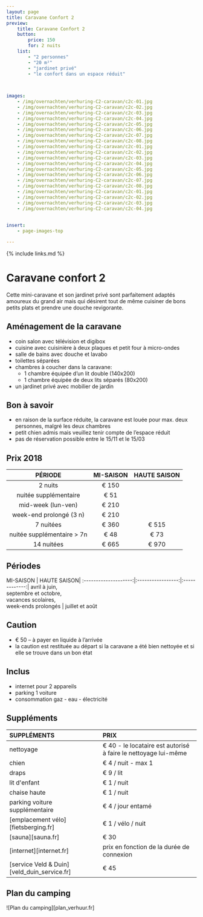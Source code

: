 ```yaml
---
layout: page
title: Caravane Confort 2 
preview: 
    title: Caravane Confort 2
    button:
        price: 150
        for: 2 nuits
    list:
        - "2 personnes"
        - "20 m²"
        - "jardinet privé"
        - "le confort dans un espace réduit"
        
   

images:
    - /img/overnachten/verhuring-C2-caravan/c2c-01.jpg
    - /img/overnachten/verhuring-C2-caravan/c2c-02.jpg
    - /img/overnachten/verhuring-C2-caravan/c2c-03.jpg
    - /img/overnachten/verhuring-C2-caravan/c2c-04.jpg
    - /img/overnachten/verhuring-C2-caravan/c2c-05.jpg
    - /img/overnachten/verhuring-C2-caravan/c2c-06.jpg
    - /img/overnachten/verhuring-C2-caravan/c2c-07.jpg
    - /img/overnachten/verhuring-C2-caravan/c2c-08.jpg
    - /img/overnachten/verhuring-C2-caravan/c2c-01.jpg
    - /img/overnachten/verhuring-C2-caravan/c2c-02.jpg
    - /img/overnachten/verhuring-C2-caravan/c2c-03.jpg
    - /img/overnachten/verhuring-C2-caravan/c2c-04.jpg
    - /img/overnachten/verhuring-C2-caravan/c2c-05.jpg
    - /img/overnachten/verhuring-C2-caravan/c2c-06.jpg
    - /img/overnachten/verhuring-C2-caravan/c2c-07.jpg
    - /img/overnachten/verhuring-C2-caravan/c2c-08.jpg
    - /img/overnachten/verhuring-C2-caravan/c2c-01.jpg
    - /img/overnachten/verhuring-C2-caravan/c2c-02.jpg
    - /img/overnachten/verhuring-C2-caravan/c2c-03.jpg
    - /img/overnachten/verhuring-C2-caravan/c2c-04.jpg
    
    
insert:
    - page-images-top

---
```


{% include links.md %}

# Caravane confort 2  

Cette mini-caravane et son jardinet privé sont parfaitement adaptés amoureux du grand air mais qui désirent tout de même cuisiner de bons petits plats et prendre une douche revigorante.

## Aménagement de la caravane

- coin salon avec télévision et digibox
- cuisine avec cuisinière à deux plaques et petit four à micro-ondes
- salle de bains avec douche et lavabo
- toilettes séparées
- chambres à coucher dans la caravane:
    - 1 chambre équipée d’un lit double (140x200)
    - 1 chambre équipée de deux lits séparés (80x200)
- un jardinet privé avec mobilier de jardin
    
## Bon à savoir

- en raison de la surface réduite, la caravane est louée pour max. deux personnes, malgré les deux chambres
- petit chien admis mais veuillez tenir compte de l’espace réduit
- pas de réservation possible entre le 15/11 et le 15/03

## Prix 2018

PÉRIODE                |MI-SAISON     | HAUTE SAISON |
:---------------------:|:------------:|:------------:|
2 nuits                |€ 150         |              |    
nuitée supplémentaire  |€ 51          |              |
mid-week (lun-ven)     |€ 210         |              |
week-end prolongé (3 n)|€ 210         |              |
7 nuitées              |€ 360         |€ 515         | 
nuitée supplémentaire > 7n |€ 48          |€ 73         | 
14 nuitées             |€ 665         |€ 970         | 

## Périodes

MI-SAISON      |    HAUTE SAISON|
:--------------------:|:-----------------:|:-------------:|
 avril à juin, <br>septembre et octobre, <br>vacances scolaires, <br>week-ends prolongés  | juillet et août

## Caution

- € 50 – à payer en liquide à l’arrivée
- la caution est restituée au départ si la caravane a été bien nettoyée et si elle se trouve dans un bon état

## Inclus
- internet pour 2 appareils
- parking 1 voiture
- consommation gaz - eau - électricité 


## Suppléments

SUPPLÉMENTS               | PRIX
:-------------------|:-----------|
nettoyage           | € 40 - le locataire est autorisé à faire le nettoyage lui-même
chien               | € 4 / nuit - max 1
draps               | € 9 / lit
lit d'enfant        | € 1 / nuit
chaise haute        | € 1 / nuit
parking voiture supplémentaire  | € 4 / jour entamé
[emplacement vélo][fietsberging.fr]| € 1 / vélo / nuit
[sauna][sauna.fr]   | € 30
[internet][internet.fr]| prix en fonction de la durée de connexion
[service Veld & Duin][veld_duin_service.fr]| € 45


## Plan du camping

![Plan du camping][plan_verhuur.fr]